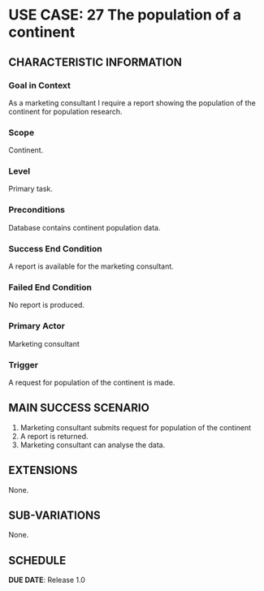 # USE CASE: 27 The population of a continent
## CHARACTERISTIC INFORMATION

### Goal in Context

As a marketing consultant I require a report showing the population of the continent for population research.
### Scope

Continent.

### Level

Primary task.

### Preconditions

Database contains continent population data.

### Success End Condition

A report is available for the marketing consultant.

### Failed End Condition

No report is produced.

### Primary Actor

Marketing consultant

### Trigger

A request for population of the continent is made.

## MAIN SUCCESS SCENARIO

1. Marketing consultant submits request for population of the continent
2. A report is returned.
3. Marketing consultant can analyse the data.

## EXTENSIONS

None.

## SUB-VARIATIONS

None.

## SCHEDULE

**DUE DATE**: Release 1.0